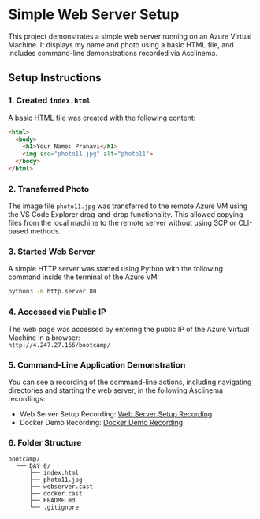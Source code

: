 # Simple Web Server Setup

This project demonstrates a simple web server running on an Azure Virtual Machine. It displays my name and photo using a basic HTML file, and includes command-line demonstrations recorded via Asciinema.

## Setup Instructions

### 1. Created `index.html`
A basic HTML file was created with the following content:

```html
<html>
  <body>
    <h1>Your Name: Pranavi</h1>
    <img src="photo11.jpg" alt="photo11">
  </body>
</html>
```

### 2. Transferred Photo
The image file `photo11.jpg` was transferred to the remote Azure VM using the VS Code Explorer drag-and-drop functionality. This allowed copying files from the local machine to the remote server without using SCP or CLI-based methods.

### 3. Started Web Server
A simple HTTP server was started using Python with the following command inside the terminal of the Azure VM:

```bash
python3 -m http.server 80
```

### 4. Accessed via Public IP
The web page was accessed by entering the public IP of the Azure Virtual Machine in a browser:  
`http://4.247.27.166/bootcamp/`

### 5. Command-Line Application Demonstration
You can see a recording of the command-line actions, including navigating directories and starting the web server, in the following Asciinema recordings:

- Web Server Setup Recording: [Web Server Setup Recording](https://asciinema.org/a/K86gAnbSbuzspRdvkT1GBe2jP)
- Docker Demo Recording: [Docker Demo Recording](https://asciinema.org/a/pdvVf1HCSKUdZvECk74NTL8WM)

### 6. Folder Structure

```
bootcamp/
  └── DAY 0/
      ├── index.html
      ├── photo11.jpg
      ├── webserver.cast
      ├── docker.cast
      ├── README.md
      └── .gitignore
```

